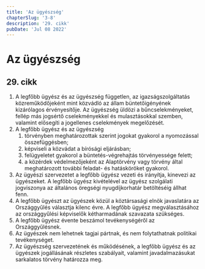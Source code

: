 ```yaml
---
title: 'Az ügyészség'
chapterSlug: '3-8'
description: '29. cikk'
pubDate: 'Jul 08 2022'
---
```


# Az ügyészség

## 29. cikk
1. A legfőbb ügyész és az ügyészség független, az igazságszolgáltatás közreműködőjeként mint közvádló az állam büntetőigényének kizárólagos érvényesítője. Az ügyészség üldözi a bűncselekményeket, fellép más jogsértő cselekményekkel és mulasztásokkal szemben, valamint elősegíti a jogellenes cselekmények megelőzését.
2. A legfőbb ügyész és az ügyészség
   1. törvényben meghatározottak szerint jogokat gyakorol a nyomozással összefüggésben;
   2. képviseli a közvádat a bírósági eljárásban;
   3. felügyeletet gyakorol a büntetés-végrehajtás törvényessége felett;
   4. a közérdek védelmezőjeként az Alaptörvény vagy törvény által meghatározott további feladat- és hatásköröket gyakorol.
3. Az ügyészi szervezetet a legfőbb ügyész vezeti és irányítja, kinevezi az ügyészeket. A legfőbb ügyész kivételével az ügyész szolgálati jogviszonya az általános öregségi nyugdíjkorhatár betöltéséig állhat fenn.
4. A legfőbb ügyészt az ügyészek közül a köztársasági elnök javaslatára az Országgyűlés választja kilenc évre. A legfőbb ügyész megválasztásához az országgyűlési képviselők kétharmadának szavazata szükséges.
5. A legfőbb ügyész évente beszámol tevékenységéről az Országgyűlésnek.
6. Az ügyészek nem lehetnek tagjai pártnak, és nem folytathatnak politikai tevékenységet.
7. Az ügyészség szervezetének és működésének, a legfőbb ügyész és az ügyészek jogállásának részletes szabályait, valamint javadalmazásukat sarkalatos törvény határozza meg.
